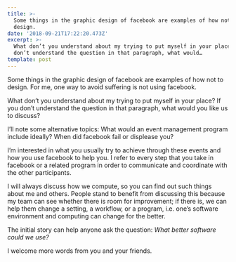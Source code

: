 ```yaml
---
title: >-
  Some things in the graphic design of facebook are examples of how not to
  design.
date: '2018-09-21T17:22:20.473Z'
excerpt: >-
  What don’t you understand about my trying to put myself in your place? If you
  don’t understand the question in that paragraph, what would…
template: post
---
```

Some things in the graphic design of facebook are examples of how not to design. For me, one way to avoid suffering is not using facebook.

What don’t you understand about my trying to put myself in your place? If you don’t understand the question in that paragraph, what would you like us to discuss?

I’ll note some alternative topics: What would an event management program include ideally? When did facebook fail or displease you?

I’m interested in what you usually try to achieve through these events and how you use facebook to help you. I refer to every step that you take in facebook or a related program in order to communicate and coordinate with the other participants.

I will always discuss how we compute, so you can find out such things about me and others. People stand to benefit from discussing this because my team can see whether there is room for improvement; if there is, we can help them change a setting, a workflow, or a program, i.e. one’s software environment and computing can change for the better.

The initial story can help anyone ask the question: *What better software could we use?*

I welcome more words from you and your friends.
